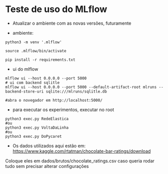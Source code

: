 # Teste de uso do MLflow

 - Atualizar o ambiente com as novas versões, futuramente 

 - ambiente:
```
python3 -m venv '.mlflow'
```
```
source .mlflow/bin/activate
```
```
pip install -r requirements.txt
```

 - ui do mlflow 
 ```
mlflow ui --host 0.0.0.0 --port 5000
# ui com backend sqlitle
mlflow ui --host 0.0.0.0 --port 5000 --default-artifact-root mlruns --backend-store-uri sqlite:///mlruns/sqlitle.db

#abra o novegador em http://localhost:5000/
 ```

 - para executar os experimentos, executar no root
 ```
 python3 exec.py RedeElastica
 #ou 
 python3 exec.py VoltaDaLinha
 #ou
 python3 exec.py DoPycaret
 ```


- Os dados utilizados aqui estão em:
https://www.kaggle.com/rtatman/chocolate-bar-ratings/download

Coloque eles em dados/brutos/chocolate_ratings.csv caso queria rodar tudo sem precisar alterar configurações